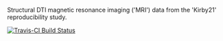 Structural DTI magnetic resonance imaging ('MRI')
data from the 'Kirby21' reproducibility study.

[![Travis-CI Build Status](https://travis-ci.org/muschellij2/kirby21.dti.svg?branch=master)](https://travis-ci.org/)

